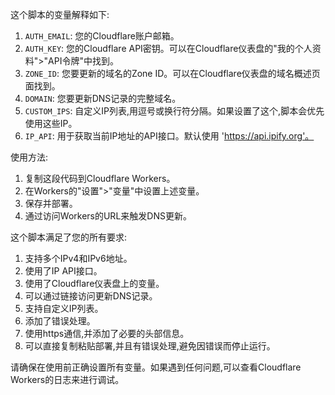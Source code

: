 这个脚本的变量解释如下:

1. `AUTH_EMAIL`: 您的Cloudflare账户邮箱。
2. `AUTH_KEY`: 您的Cloudflare API密钥。可以在Cloudflare仪表盘的"我的个人资料">"API令牌"中找到。
3. `ZONE_ID`: 您要更新的域名的Zone ID。可以在Cloudflare仪表盘的域名概述页面找到。
4. `DOMAIN`: 您要更新DNS记录的完整域名。
5. `CUSTOM_IPS`: 自定义IP列表,用逗号或换行符分隔。如果设置了这个,脚本会优先使用这些IP。
6. `IP_API`: 用于获取当前IP地址的API接口。默认使用 'https://api.ipify.org'。

使用方法:

1. 复制这段代码到Cloudflare Workers。
2. 在Workers的"设置">"变量"中设置上述变量。
3. 保存并部署。
4. 通过访问Workers的URL来触发DNS更新。

这个脚本满足了您的所有要求:
1. 支持多个IPv4和IPv6地址。
2. 使用了IP API接口。
3. 使用了Cloudflare仪表盘上的变量。
4. 可以通过链接访问更新DNS记录。
5. 支持自定义IP列表。
6. 添加了错误处理。
7. 使用https通信,并添加了必要的头部信息。
8. 可以直接复制粘贴部署,并且有错误处理,避免因错误而停止运行。

请确保在使用前正确设置所有变量。如果遇到任何问题,可以查看Cloudflare Workers的日志来进行调试。
